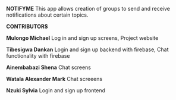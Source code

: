 **NOTIFYME**
This app allows creation of groups to send and receive notifications about certain topics.

**CONTRIBUTORS**


**Mulongo Michael**	           Log in and sign up screens, Project website

**Tibesigwa Dankan**    	     Login and sign up backend with firebase, Chat functionality with firebase

**Ainembabazi Shena**   	     Chat screens

**Watala Alexander Mark**	     Chat screeens

**Nzuki Sylvia**	             Login and sign up frontend
